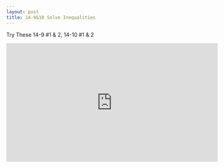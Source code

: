 ```yaml
---
layout: post
title: 14-9&10 Solve Inequalities
---
```

Try These 14-9 #1 & 2, 14-10 #1 & 2
<iframe width="560" height="315" src="https://www.youtube.com/embed/c_yLv2C_t4w" frameborder="0" allow="autoplay; encrypted-media" allowfullscreen></iframe>
